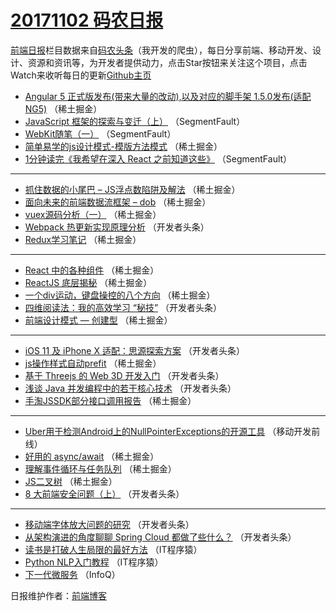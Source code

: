 # [20171102 码农日报](https://toutiao.qdkfweb.cn/date/2017/11/02)

[前端日报](https://qdkfweb.cn/c/news)栏目数据来自[码农头条](https://toutiao.qdkfweb.cn/)（我开发的爬虫），每日分享前端、移动开发、设计、资源和资讯等，为开发者提供动力，点击Star按钮来关注这个项目，点击Watch来收听每日的更新[Github主页](https://github.com/kujian/frontendDaily)
* [Angular 5 正式版发布(带来大量的改动),以及对应的脚手架 1.5.0发布(适配 NG5)](https://toutiao.qdkfweb.cn/55240.html) （稀土掘金）
* [JavaScript 框架的探索与变迁（上）](https://toutiao.qdkfweb.cn/55231.html) （SegmentFault）
* [WebKit随笔（一）](https://toutiao.qdkfweb.cn/55232.html) （SegmentFault）
* [简单易学的js设计模式-模版方法模式](https://toutiao.qdkfweb.cn/55249.html) （稀土掘金）
* [1分钟读完《我希望在深入 React 之前知道这些》](https://toutiao.qdkfweb.cn/55229.html) （SegmentFault）

***
* [抓住数据的小尾巴 &#8211; JS浮点数陷阱及解法](https://toutiao.qdkfweb.cn/55245.html) （稀土掘金）
* [面向未来的前端数据流框架 &#8211; dob](https://toutiao.qdkfweb.cn/55237.html) （稀土掘金）
* [vuex源码分析（一）](https://toutiao.qdkfweb.cn/55250.html) （稀土掘金）
* [Webpack 热更新实现原理分析](https://toutiao.qdkfweb.cn/55280.html) （开发者头条）
* [Redux学习笔记](https://toutiao.qdkfweb.cn/55241.html) （稀土掘金）

***
* [React 中的各种组件](https://toutiao.qdkfweb.cn/55243.html) （稀土掘金）
* [ReactJS 底层揭秘](https://toutiao.qdkfweb.cn/55235.html) （稀土掘金）
* [一个div运动，键盘操控的八个方向](https://toutiao.qdkfweb.cn/55246.html) （稀土掘金）
* [四维阅读法：我的高效学习 “秘技”](https://toutiao.qdkfweb.cn/55276.html) （开发者头条）
* [前端设计模式 — 创建型](https://toutiao.qdkfweb.cn/55236.html) （稀土掘金）

***
* [iOS 11 及 iPhone X 适配：思源探索方案](https://toutiao.qdkfweb.cn/55289.html) （开发者头条）
* [js操作样式自动prefit](https://toutiao.qdkfweb.cn/55247.html) （稀土掘金）
* [基于 Threejs 的 Web 3D 开发入门](https://toutiao.qdkfweb.cn/55277.html) （开发者头条）
* [浅谈 Java 并发编程中的若干核心技术](https://toutiao.qdkfweb.cn/55279.html) （开发者头条）
* [手淘JSSDK部分接口调用报告](https://toutiao.qdkfweb.cn/55239.html) （稀土掘金）

***
* [Uber用于检测Android上的NullPointerExceptions的开源工具](https://toutiao.qdkfweb.cn/55307.html) （移动开发前线）
* [好用的 async/await](https://toutiao.qdkfweb.cn/55251.html) （稀土掘金）
* [理解事件循环与任务队列](https://toutiao.qdkfweb.cn/55252.html) （稀土掘金）
* [JS二叉树](https://toutiao.qdkfweb.cn/55242.html) （稀土掘金）
* [8 大前端安全问题（上）](https://toutiao.qdkfweb.cn/55273.html) （开发者头条）

***
* [移动端字体放大问题的研究](https://toutiao.qdkfweb.cn/55285.html) （开发者头条）
* [从架构演进的角度聊聊 Spring Cloud 都做了些什么？](https://toutiao.qdkfweb.cn/55288.html) （开发者头条）
* [读书是打破人生局限的最好方法](https://toutiao.qdkfweb.cn/55315.html) （IT程序猿）
* [Python NLP入门教程](https://toutiao.qdkfweb.cn/55316.html) （IT程序猿）
* [下一代微服务](https://toutiao.qdkfweb.cn/55305.html) （InfoQ）

日报维护作者：[前端博客](https://qdkfweb.cn/) 